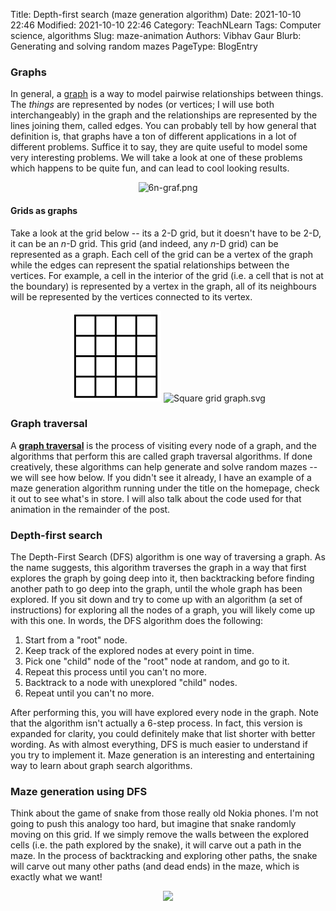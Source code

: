 Title: Depth-first search (maze generation algorithm)
Date: 2021-10-10 22:46
Modified: 2021-10-10 22:46
Category: TeachNLearn
Tags: Computer science, algorithms
Slug: maze-animation
Authors: Vibhav Gaur
Blurb: Generating and solving random mazes
PageType: BlogEntry
<!--Status: draft-->

### Graphs

In general, a [graph](https://en.wikipedia.org/wiki/Graph_(discrete_mathematics)) is a way to model pairwise relationships between things.
The *things* are represented by nodes (or vertices; I will use both interchangeably) in the graph and the relationships are represented by the lines joining them, called edges.
You can probably tell by how general that definition is, that graphs have a ton of different applications in a lot of different problems.
Suffice it to say, they are quite useful to model some very interesting problems.
We will take a look at one of these problems which happens to be quite fun, and can lead to cool looking results.

<p align="center">
<img src="https://upload.wikimedia.org/wikipedia/commons/5/57/6n-graf.png" alt="6n-graf.png">
</p>

#### Grids as graphs

Take a look at the grid below -- its a 2-D grid, but it doesn't have to be 2-D, it can be an $n$-D grid.
This grid (and indeed, any $n$-D grid) can be represented as a graph.
Each cell of the grid can be a vertex of the graph while the edges can represent the spatial relationships between the vertices.
For example, a cell in the interior of the grid (i.e. a cell that is not at the boundary) is represented by a vertex in the graph, all of its neighbours will be represented by the vertices connected to its vertex.

<p align="center">
<img src="../images/DFS_BFS/grid.png" height="145" width="145">
<img src="https://upload.wikimedia.org/wikipedia/commons/1/14/Square_grid_graph.svg" alt="Square grid graph.svg" height="145" width="145">
</p>

### Graph traversal

A **[graph traversal](https://en.wikipedia.org/wiki/Graph_traversal)** is the process of visiting every node of a graph, and the algorithms that perform this are called graph traversal algorithms.
If done creatively, these algorithms can help generate and solve random mazes -- we will see how below.
If you didn't see it already, I have an example of a maze generation algorithm running under the title on the homepage, check it out to see what's in store.
I will also talk about the code used for that animation in the remainder of the post.

### Depth-first search

The Depth-First Search (DFS) algorithm is one way of traversing a graph.
As the name suggests, this algorithm traverses the graph in a way that first explores the graph by going deep into it, then backtracking before finding another path to go deep into the graph, until the whole graph has been explored.
If you sit down and try to come up with an algorithm (a set of instructions) for exploring all the nodes of a graph, you will likely come up with this one.
In words, the DFS algorithm does the following:

1. Start from a "root" node.
2. Keep track of the explored nodes at every point in time.
3. Pick one "child" node of the "root" node at random, and go to it.
4. Repeat this process until you can't no more.
5. Backtrack to a node with unexplored "child" nodes.
6. Repeat until you can't no more.


After performing this, you will have explored every node in the graph.
Note that the algorithm isn't actually a 6-step process.
In fact, this version is expanded for clarity, you could definitely make that list shorter with better wording. 
As with almost everything, DFS is much easier to understand if you try to implement it.
Maze generation is an interesting and entertaining way to learn about graph search algorithms.

### Maze generation using DFS

Think about the game of snake from those really old Nokia phones.
I'm not going to push this analogy too hard, but imagine that snake randomly moving on this grid.
If we simply remove the walls between the explored cells (i.e. the path explored by the snake), it will carve out a path in the maze.
In the process of backtracking and exploring other paths, the snake will carve out many other paths (and dead ends) in the maze, which is exactly what we want!

<p align="center">
<img src="../images/DFS_BFS/nokia-snake-game.gif">
</p>
